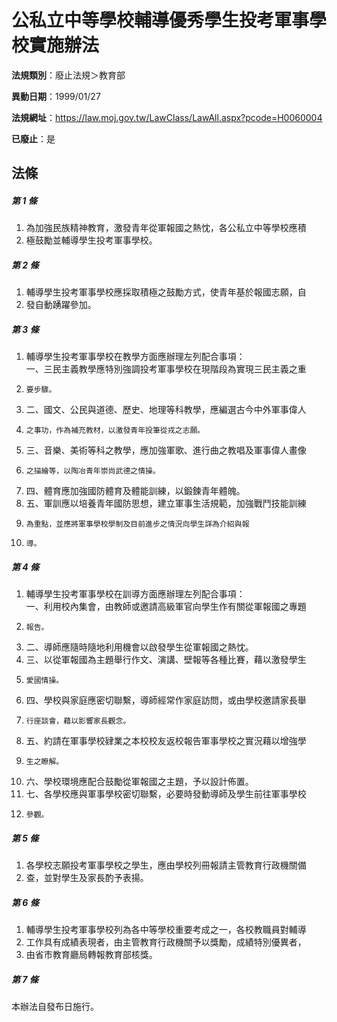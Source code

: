 # 公私立中等學校輔導優秀學生投考軍事學校實施辦法

**法規類別**：廢止法規＞教育部

**異動日期**：1999/01/27  

**法規網址**：https://law.moj.gov.tw/LawClass/LawAll.aspx?pcode=H0060004

**已廢止**：是



## 法條
##### 第 1 條
1. 為加強民族精神教育，激發青年從軍報國之熱忱，各公私立中等學校應積
1. 極鼓勵並輔導學生投考軍事學校。

##### 第 2 條
1. 輔導學生投考軍事學校應採取積極之鼓勵方式，使青年基於報國志願，自
1. 發自動踴躍參加。

##### 第 3 條
1. 輔導學生投考軍事學校在教學方面應辦理左列配合事項：  
一、三民主義教學應特別強調投考軍事學校在現階段為實現三民主義之重
1.     要步驟。
1. 二、國文、公民與道德、歷史、地理等科教學，應編選古今中外軍事偉人
1.     之事功，作為補充教材，以激發青年投筆從戎之志願。
1. 三、音樂、美術等科之教學，應加強軍歌、進行曲之教唱及軍事偉人畫像
1.     之描繪等，以陶冶青年崇尚武德之情操。
1. 四、體育應加強國防體育及體能訓練，以鍛鍊青年體魄。
1. 五、軍訓應以培養青年國防思想，建立軍事生活規範，加強戰鬥技能訓練
1.     為重點，並應將軍事學校學制及目前進步之情況向學生詳為介紹與報
1.     導。

##### 第 4 條
1. 輔導學生投考軍事學校在訓導方面應辦理左列配合事項：  
一、利用校內集會，由教師或邀請高級軍官向學生作有關從軍報國之專題
1.     報告。
1. 二、導師應隨時隨地利用機會以啟發學生從軍報國之熱忱。
1. 三、以從軍報國為主題舉行作文、演講、壁報等各種比賽，藉以激發學生
1.     愛國情操。
1. 四、學校與家庭應密切聯繫，導師經常作家庭訪問，或由學校邀請家長舉
1.     行座談會，藉以影響家長觀念。
1. 五、約請在軍事學校肄業之本校校友返校報告軍事學校之實況藉以增強學
1.     生之瞭解。
1. 六、學校環境應配合鼓勵從軍報國之主題，予以設計佈置。
1. 七、各學校應與軍事學校密切聯繫，必要時發動導師及學生前往軍事學校
1.     參觀。

##### 第 5 條
1. 各學校志願投考軍事學校之學生，應由學校列冊報請主管教育行政機關備
1. 查，並對學生及家長酌予表揚。

##### 第 6 條
1. 輔導學生投考軍事學校列為各中等學校重要考成之一，各校教職員對輔導
1. 工作具有成績表現者，由主管教育行政機關予以獎勵，成績特別優異者，
1. 由省市教育廳局轉報教育部核獎。

##### 第 7 條
本辦法自發布日施行。


